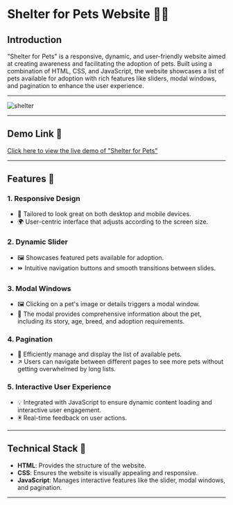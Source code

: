 # Shelter for Pets Website 🐶🐱

## Introduction
"Shelter for Pets" is a responsive, dynamic, and user-friendly website aimed at creating awareness and facilitating the adoption of pets. Built using a combination of HTML, CSS, and JavaScript, the website showcases a list of pets available for adoption with rich features like sliders, modal windows, and pagination to enhance the user experience.

---

![shelter](https://github.com/Tanyaa-a/Shelter/assets/120506794/78685eb7-e9f1-4003-a113-58f73ac9120d)

---

## Demo Link 🔗
[Click here to view the live demo of "Shelter for Pets"](your-demo-link-here)

---
## Features 🌟

### 1. Responsive Design
- 📱 Tailored to look great on both desktop and mobile devices.
- 🌍 User-centric interface that adjusts according to the screen size.

### 2. Dynamic Slider
- 🖼️ Showcases featured pets available for adoption.
- ⏩ Intuitive navigation buttons and smooth transitions between slides.

### 3. Modal Windows
- 🖼️ Clicking on a pet's image or details triggers a modal window.
- 📖 The modal provides comprehensive information about the pet, including its story, age, breed, and adoption requirements.

### 4. Pagination
- 📄 Efficiently manage and display the list of available pets.
- ↗️ Users can navigate between different pages to see more pets without getting overwhelmed by long lists.

### 5. Interactive User Experience
- 💡 Integrated with JavaScript to ensure dynamic content loading and interactive user engagement.
- 🖲️ Real-time feedback on user actions.

---

## Technical Stack 💼

- **HTML**: Provides the structure of the website.
- **CSS**: Ensures the website is visually appealing and responsive.
- **JavaScript**: Manages interactive features like the slider, modal windows, and pagination.

---


